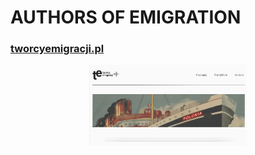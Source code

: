 # AUTHORS OF EMIGRATION 
### [tworcyemigracji.pl](https://tqworcyemigracji.pl)

<div align="center">
  <img width="50%" src=Authors.png />
</div>


